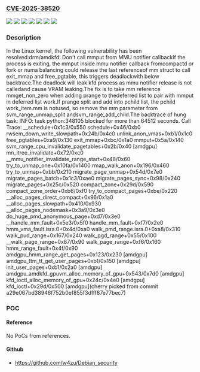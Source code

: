 ### [CVE-2025-38520](https://cve.mitre.org/cgi-bin/cvename.cgi?name=CVE-2025-38520)
![](https://img.shields.io/static/v1?label=Product&message=Linux&color=blue)
![](https://img.shields.io/static/v1?label=Version&message=&color=brightgreen)
![](https://img.shields.io/static/v1?label=Version&message=09c5cdbc62d99fc6306a21b24b60eb11a3bd0963%20&color=brightgreen)
![](https://img.shields.io/static/v1?label=Version&message=4b29b8d7c20f54eec0ff266b4a3f419bd251ed83%20&color=brightgreen)
![](https://img.shields.io/static/v1?label=Version&message=5.19%20&color=brightgreen)
![](https://img.shields.io/static/v1?label=Version&message=fa582c6f3684ac0098a9d02ddf0ed52a02b37127%20&color=brightgreen)
![](https://img.shields.io/static/v1?label=Vulnerability&message=n%2Fa&color=blue)

### Description

In the Linux kernel, the following vulnerability has been resolved:drm/amdkfd: Don't call mmput from MMU notifier callbackIf the process is exiting, the mmput inside mmu notifier callback fromcompactd or fork or numa balancing could release the last referenceof mm struct to call exit_mmap and free_pgtable, this triggers deadlockwith below backtrace.The deadlock will leak kfd process as mmu notifier release is not calledand cause VRAM leaking.The fix is to take mm reference mmget_non_zero when adding prange to thedeferred list to pair with mmput in deferred list work.If prange split and add into pchild list, the pchild work_item.mm is notused, so remove the mm parameter from svm_range_unmap_split andsvm_range_add_child.The backtrace of hung task: INFO: task python:348105 blocked for more than 64512 seconds. Call Trace:  __schedule+0x1c3/0x550  schedule+0x46/0xb0  rwsem_down_write_slowpath+0x24b/0x4c0  unlink_anon_vmas+0xb1/0x1c0  free_pgtables+0xa9/0x130  exit_mmap+0xbc/0x1a0  mmput+0x5a/0x140  svm_range_cpu_invalidate_pagetables+0x2b/0x40 [amdgpu]  mn_itree_invalidate+0x72/0xc0  __mmu_notifier_invalidate_range_start+0x48/0x60  try_to_unmap_one+0x10fa/0x1400  rmap_walk_anon+0x196/0x460  try_to_unmap+0xbb/0x210  migrate_page_unmap+0x54d/0x7e0  migrate_pages_batch+0x1c3/0xae0  migrate_pages_sync+0x98/0x240  migrate_pages+0x25c/0x520  compact_zone+0x29d/0x590  compact_zone_order+0xb6/0xf0  try_to_compact_pages+0xbe/0x220  __alloc_pages_direct_compact+0x96/0x1a0  __alloc_pages_slowpath+0x410/0x930  __alloc_pages_nodemask+0x3a9/0x3e0  do_huge_pmd_anonymous_page+0xd7/0x3e0  __handle_mm_fault+0x5e3/0x5f0  handle_mm_fault+0xf7/0x2e0  hmm_vma_fault.isra.0+0x4d/0xa0  walk_pmd_range.isra.0+0xa8/0x310  walk_pud_range+0x167/0x240  walk_pgd_range+0x55/0x100  __walk_page_range+0x87/0x90  walk_page_range+0xf6/0x160  hmm_range_fault+0x4f/0x90  amdgpu_hmm_range_get_pages+0x123/0x230 [amdgpu]  amdgpu_ttm_tt_get_user_pages+0xb1/0x150 [amdgpu]  init_user_pages+0xb1/0x2a0 [amdgpu]  amdgpu_amdkfd_gpuvm_alloc_memory_of_gpu+0x543/0x7d0 [amdgpu]  kfd_ioctl_alloc_memory_of_gpu+0x24c/0x4e0 [amdgpu]  kfd_ioctl+0x29d/0x500 [amdgpu](cherry picked from commit a29e067bd38946f752b0ef855f3dfff87e77bec7)

### POC

#### Reference
No PoCs from references.

#### Github
- https://github.com/w4zu/Debian_security

